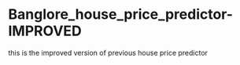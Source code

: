 # Banglore_house_price_predictor-IMPROVED
 this is the improved version of previous house price predictor
